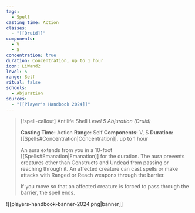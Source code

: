 ```yaml
---
tags:
  - Spell
casting_time: Action
classes:
  - "[[Druid]]"
components:
  - V
  - S
concentration: true
duration: Concentration, up to 1 hour
icon: LiWand2
level: 5
range: Self
ritual: false
schools:
  - Abjuration
sources: 
  - "[[Player's Handbook 2024]]"
---
```

>[!spell-callout] Antilife Shell
>_Level 5 Abjuration (Druid)_
>
>**Casting Time:** Action
>**Range:** Self
>**Components:** V, S
>**Duration:** [[Spells#Concentration\|Concentration]], up to 1 hour
>
>An aura extends from you in a 10-foot [[Spells#Emanation\|Emanation]] for the duration. The aura prevents creatures other than Constructs and Undead from passing or reaching through it. An affected creature can cast spells or make attacks with Ranged or Reach weapons through the barrier.
>
>If you move so that an affected creature is forced to pass through the barrier, the spell ends.


![[players-handbook-banner-2024.png|banner]]